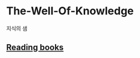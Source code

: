 # The-Well-Of-Knowledge
지식의 샘

## [Reading books](https://github.com/KwonAndJang/The-Well-Of-Knowledge/tree/main/books)



